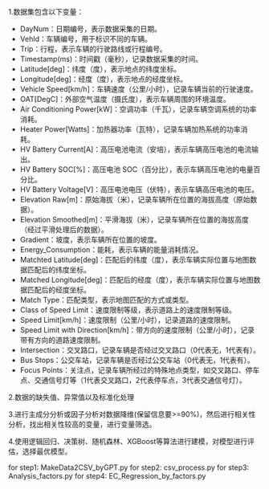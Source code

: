 1.数据集包含以下变量：
- DayNum：日期编号，表示数据采集的日期。
- VehId：车辆编号，用于标识不同的车辆。
- Trip：行程，表示车辆的行驶路线或行程编号。
- Timestamp(ms)：时间戳（毫秒），记录数据采集的时间。
- Latitude[deg]：纬度（度），表示地点的纬度坐标。
- Longitude[deg]：经度（度），表示地点的经度坐标。
- Vehicle Speed[km/h]：车辆速度（公里/小时），记录车辆当前的行驶速度。
- OAT[DegC]：外部空气温度（摄氏度），表示车辆周围的环境温度。
- Air Conditioning Power[kW]：空调功率（千瓦），记录车辆空调系统的功率消耗。
- Heater Power[Watts]：加热器功率（瓦特），记录车辆加热系统的功率消耗。
- HV Battery Current[A]：高压电池电流（安培），表示车辆高压电池的电流输出。
- HV Battery SOC[%]：高压电池 SOC（百分比），表示车辆高压电池的电量百分比。
- HV Battery Voltage[V]：高压电池电压（伏特），表示车辆高压电池的电压。
- Elevation Raw[m]：原始海拔（米），记录车辆所在位置的海拔高度（原始数据）。
- Elevation Smoothed[m]：平滑海拔（米），记录车辆所在位置的海拔高度（经过平滑处理后的数据）。
- Gradient：坡度，表示车辆所在位置的坡度。
- Energy_Consumption：能耗，表示车辆的能量消耗情况。
- Matchted Latitude[deg]：匹配后的纬度（度），表示车辆实际位置与地图数据匹配后的纬度坐标。
- Matched Longitude[deg]：匹配后的经度（度），表示车辆实际位置与地图数据匹配后的经度坐标。
- Match Type：匹配类型，表示地图匹配的方式或类型。
- Class of Speed Limit：速度限制等级，表示道路上的速度限制等级。
- Speed Limit[km/h]：速度限制（公里/小时），记录道路的速度限制。
- Speed Limit with Direction[km/h]：带方向的速度限制（公里/小时），记录带有方向的道路速度限制。
- Intersection：交叉路口，记录车辆是否经过交叉路口（0代表无，1代表有）。
- Bus Stops：公交车站，记录车辆是否经过公交车站（0代表无，1代表有）。
- Focus Points：关注点，记录车辆所经过的特殊地点类型，如交叉路口、停车点、交通信号灯等（1代表交叉路口，2代表停车点，3代表交通信号灯）。

2.数据的缺失值、异常值以及标准化处理

3.进行主成分分析或因子分析对数据降维(保留信息要>=90%)，然后进行相关性分析，找出相关性较高的变量，进行变量筛选。

4.使用逻辑回归、决策树、随机森林、XGBoost等算法进行建模，对模型进行评估，选择最优模型。



for step1: MakeData2CSV_byGPT.py
for step2: csv_process.py
for step3: Analysis_factors.py
for step4: EC_Regression_by_factors.py
